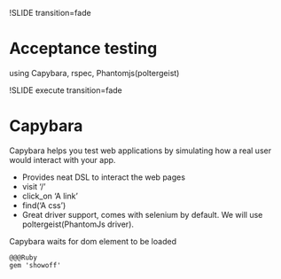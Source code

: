 !SLIDE transition=fade

# Acceptance testing

using Capybara, rspec, Phantomjs(poltergeist)


!SLIDE execute transition=fade

# Capybara

Capybara helps you test web applications by simulating how a real user would interact with your app.

* Provides neat DSL to interact the web pages
* visit ‘/’
* click_on ‘A link’
* find(‘A css’)
* Great driver support, comes with selenium by default. We will use poltergeist(PhantomJs driver).

Capybara waits for dom element to be loaded

    @@@Ruby
    gem 'showoff'

